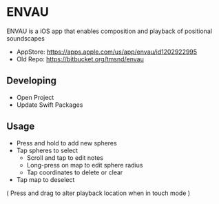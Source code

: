 # ENVAU

ENVAU is a iOS app that enables composition and playback of positional soundscapes


- AppStore: https://apps.apple.com/us/app/envau/id1202922995
- Old Repo: https://bitbucket.org/tmsnd/envau


## Developing

* Open Project
* Update Swift Packages


## Usage

- Press and hold to add new spheres
- Tap spheres to select
	- Scroll and tap to edit notes
	- Long-press on map to edit sphere radius
	- Tap coordinates to delete or clear
- Tap map to deselect

( Press and drag to alter playback location when in touch mode )
